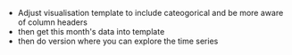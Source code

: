 * Adjust visualisation template to include cateogorical and be more aware of column headers
* then get this month's data into template
* then do version where you can explore the time series
 